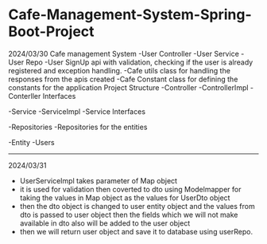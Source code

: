 # Cafe-Management-System-Spring-Boot-Project
2024/03/30
Cafe management System 
-User Controller
-User Service
-User Repo
-User SignUp api with validation, checking if the user is already registered and exception handling.
-Cafe utils class for handling the responses from the apis created 
-Cafe Constant class for defining the constants for the application
Project Structure
-Controller
  -ControllerImpl
    -Conterller Interfaces

-Service
  -ServiceImpl
    -Service Interfaces

-Repositories
  -Repositories for the entities

-Entity
  -Users

--------------------------------------------------------------------------------------------------------------------
2024/03/31
- UserServiceImpl takes parameter of Map object
- it is used for validation then coverted to dto using Modelmapper for taking the values in Map object as the values for UserDto object
- then the dto object is changed to user entity object and the values from dto is passed to user object then the fields which we will not make available in dto also will be added to the user object
- then we will return user object and save it to database using userRepo.
